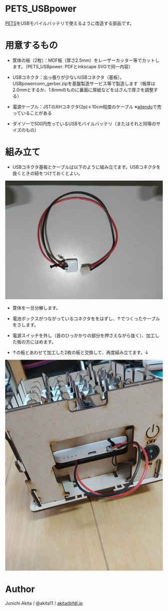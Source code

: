 # PETS_USBpower

[PETS](https://4ok.jp/pets/)をUSBモバイルバッテリで使えるように改造する部品です。

# 用意するもの

* 筐体の板（2枚）：MDF板（厚さ2.5mm）をレーザーカッター等でカットします。（PETS_USBpower: PDFとInkscape SVGで同一内容）

* USBコネクタ：出っ張りが少ないUSBコネクタ（基板）。USBpowerconn_gerber.zipを基盤製造サービス等で製造します（板厚は2.0mmとするか、1.6mmのものに裏面に厚紙などをはさんで厚さを調整する）

* 電源ケーブル：JSTのXHコネクタ(2p)＋10cm程度のケーブル ※[aitendo](http://www.aitendo.com)で売っていることがある

* ダイソーで500円売っているUSBモバイルバッテリ（またはそれと同等のサイズのもの）

# 組み立て

* USBコネクタ基板とケーブルは以下のように組み立てます。USBコネクタを抜くときの紐をつけておくとよい。

<img src="https://github.com/akita11/PETS_USBpower/blob/master/USBconn.jpg" width="600px">

* 筐体を一旦分解します。

* 電池ボックスがつながっているコネクタををはずし、↑でつくったケーブルをさします。

* 電源スイッチを外し（首のひっかかりの部分を押さえながら抜く）、加工した板の方にはめます。

* ↑の板とあわせて加工した2枚の板と交換して、再度組み立てます。↓

<img src="https://github.com/akita11/PETS_USBpower/blob/master/PETS_battery.jpg" width="600px">

# Author

Junichi Akita / @akita11 / akita@ifdl.jp
